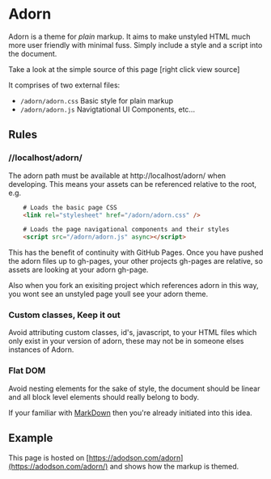 # Adorn

Adorn is a theme for *plain* markup. It aims to make unstyled HTML much more user friendly with minimal fuss. Simply include a style and a script into the document.

Take a look at the simple source of this page [right click view source]

It comprises of two external files:

- `/adorn/adorn.css` Basic style for plain markup
- `/adorn/adorn.js` Navigtational UI Components, etc...


## Rules

### //localhost/adorn/

The adorn path must be available at http://localhost/adorn/ when developing. This means your assets can be referenced relative to the root, e.g.

```html
	# Loads the basic page CSS
	<link rel="stylesheet" href="/adorn/adorn.css" />

	# Loads the page navigational components and their styles
	<script src="/adorn/adorn.js" async></script>
```

This has the benefit of continuity with GitHub Pages. Once you have pushed the adorn files up to gh-pages, your other projects gh-pages are relative, so assets are looking at your adorn gh-page.

Also when you fork an exisiting project which references adorn in this way, you wont see an unstyled page youll see your adorn theme.


### Custom classes, Keep it out

Avoid attributing custom classes, id's, javascript, to your HTML files which only exist in your version of adorn, these may not be in someone elses instances of Adorn.


### Flat DOM
Avoid nesting elements for the sake of style, the document should be linear and all block level elements should really belong to body.

If your familiar with [MarkDown](https://en.wikipedia.org/wiki/Markdown) then you're already initiated into this idea.


## Example

This page is hosted on [https://adodson.com/adorn](https://adodson.com/adorn/) and shows how the markup is themed.